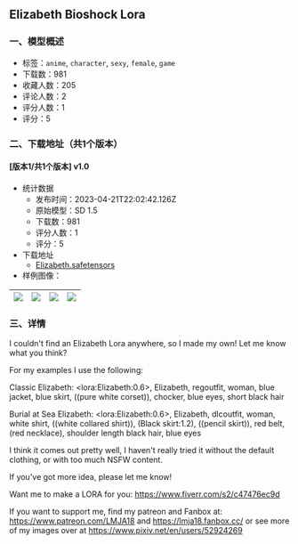 ## Elizabeth Bioshock Lora
### 一、模型概述

- 标签：`anime`, `character`, `sexy`, `female`, `game`
- 下载数：981
- 收藏人数：205
- 评论人数：2
- 评分人数：1
- 评分：5

### 二、下载地址（共1个版本）

#### [版本1/共1个版本] v1.0

- 统计数据
  - 发布时间：2023-04-21T22:02:42.126Z
  - 原始模型：SD 1.5
  - 下载数：981
  - 评分人数：1
  - 评分：5
- 下载地址
  - [Elizabeth.safetensors](https://civitai.com/api/download/models/51665)
- 样例图像：

| <img src="https://image.civitai.com/xG1nkqKTMzGDvpLrqFT7WA/0569ca41-2945-43ca-8e38-aa3ead9a8600/width=450/556468.jpeg" /> | <img src="https://image.civitai.com/xG1nkqKTMzGDvpLrqFT7WA/b36ae161-e929-49f8-a33d-0f921b6bd300/width=450/556455.jpeg" /> | <img src="https://image.civitai.com/xG1nkqKTMzGDvpLrqFT7WA/98a910b6-926d-4a08-005e-a12505c1e400/width=450/556456.jpeg" /> | <img src="https://image.civitai.com/xG1nkqKTMzGDvpLrqFT7WA/7b5cf9bf-fd56-4764-adec-19d3af01f600/width=450/556457.jpeg" /> |
| ---- | ---- | ---- | ---- |


### 三、详情
<p>I couldn't find an Elizabeth Lora anywhere, so I made my own! Let me know what you think?</p><p></p><p>For my examples I use the following:</p><p></p><p>Classic Elizabeth: &lt;lora:Elizabeth:0.6&gt;, Elizabeth, regoutfit, woman, blue jacket, blue skirt, ((pure white corset)), chocker, blue eyes, short black hair</p><p></p><p>Burial at Sea Elizabeth: &lt;lora:Elizabeth:0.6&gt;, Elizabeth, dlcoutfit, woman, white shirt, ((white collared shirt)), (Black skirt:1.2), ((pencil skirt)), red belt, (red necklace), shoulder length black hair, blue eyes</p><p></p><p>I think it comes out pretty well, I haven't really tried it without the default clothing, or with too much NSFW content.</p><p></p><p>If you've got more idea, please let me know!</p><p>Want me to make a LORA for you: <a target="_blank" rel="ugc" href="https://www.fiverr.com/s2/c47476ec9d">https://www.fiverr.com/s2/c47476ec9d</a></p><p></p><p>If you want to support me, find my patreon and Fanbox at: <a target="_blank" rel="ugc" href="https://www.patreon.com/LMJA18">https://www.patreon.com/LMJA18</a> and <a target="_blank" rel="ugc" href="https://lmja18.fanbox.cc/">https://lmja18.fanbox.cc/</a> or see more of my images over at <a target="_blank" rel="ugc" href="https://www.pixiv.net/en/users/52924269">https://www.pixiv.net/en/users/52924269</a></p>